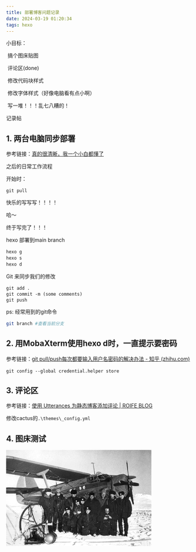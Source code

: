 ```yaml
---
title: 部署博客问题记录
date: 2024-03-19 01:20:34
tags: hexo
---
```








小目标：

​	搞个图床贴图

​	评论区(done)

​	修改代码块样式

​	修改字体样式（好像电脑看有点小啊）

​	写一堆！！！乱七八糟的！

记录帖

## 1. 两台电脑同步部署

参考链接：[真的很清晰，我一个小白都懂了](https://blog.csdn.net/K1052176873/article/details/122879462)

之后的日常工作流程

开始时：

```
git pull
```

快乐的写写写！！！！



哈～



终于写完了！！！



hexo 部署到main branch

```bash
hexo g
hexo s
hexo d
```



Git 来同步我们的修改

```
git add .
git commit -m (some comments)
git push
```

ps: 经常用到的git命令

```bash
git branch #查看当前分支
```



## 2. 用MobaXterm使用hexo d时，一直提示要密码

参考链接：[git pull/push每次都要输入用户名密码的解决办法 - 知乎 (zhihu.com)](https://zhuanlan.zhihu.com/p/344314336)

`git config --global credential.helper store`

## 3. 评论区

参考链接：[使用 Utterances 为静态博客添加评论 | ROIFE BLOG](https://roife.github.io/posts/use-utterances-for-blog-comment/)

修改cactus的`.\themes\_config.yml`

## 4. 图床测试

![pics](./edit_blog_on_2devices/4)

